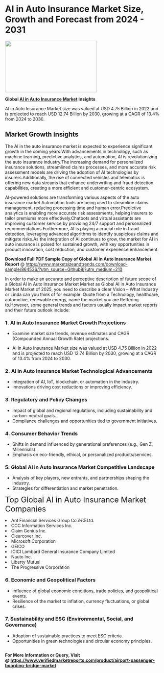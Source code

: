 <H1>AI in Auto Insurance Market Size, Growth and Forecast from 2024 - 2031</H1><img class="aligncenter size-medium wp-image-584254" src="https://thirdeyenews.in/wp-content/uploads/2024/09/Global-Market-Research-300x168.jpeg" alt="" width="300" height="168" /><p><strong>Global&nbsp;<a href="https://www.marketsizeandtrends.com/download-sample/864536/?utm_source=Github8j?utm_medium=210">AI in Auto Insurance Market</a> Insights</strong></p><p>AI in Auto Insurance Market size was valued at USD 4.75 Billion in 2022 and is projected to reach USD 12.74 Billion by 2030, growing at a CAGR of 13.4% from 2024 to 2030.</p><p><h2>Market Growth Insights</h2> <p>The AI in the auto insurance market is expected to experience significant growth in the coming years.With advancements in technology, such as machine learning, predictive analytics, and automation, AI is revolutionizing the auto insurance industry.The increasing demand for personalized insurance solutions, streamlined claims processes, and more accurate risk assessment models are driving the adoption of AI technologies by insurers.Additionally, the rise of connected vehicles and telematics is offering new data streams that enhance underwriting and fraud detection capabilities, creating a more efficient and customer-centric ecosystem.</p> <p>AI-powered solutions are transforming various aspects of the auto insurance market.Automation tools are being used to streamline claims management, reducing processing time and human error.Predictive analytics is enabling more accurate risk assessments, helping insurers to tailor premiums more effectively.Chatbots and virtual assistants are improving customer service by providing 24/7 support and personalized recommendations.Furthermore, AI is playing a crucial role in fraud detection, leveraging advanced algorithms to identify suspicious claims and mitigate risks.As the integration of AI continues to grow, the market for AI in auto insurance is poised for sustained growth, with key opportunities in product innovation, cost reduction, and customer experience enhancement.</p> <p><span class=""><strong>Download Full PDF Sample Copy of Global AI in Auto Insurance Market Report</strong> @ <a href="https://www.marketsizeandtrends.com/download-sample/864536/?utm_source=Github8j?utm_medium=210" target="_blank">https://www.marketsizeandtrends.com/download-sample/864536/?utm_source=Github8j?utm_medium=210</a></span></p><p>In order to make an accurate and perceptive description of future scope of a Global&nbsp;AI in Auto Insurance Market Market as Global&nbsp;AI in Auto Insurance Market Market of 2025, you need to describe a clear Vision &ndash; What Industry or Linda can you think of for example: Quote from a Technology, healthcare, automotive, renewable energy, name the market you are Reffering to.However, some general trends and factors usually impact market reports and their future outlook include:</p><h3>1.&nbsp;<strong>AI in Auto Insurance Market Growth Projections</strong></h3><ul><li>Examine market size trends, revenue estimates and CAGR (Compounded Annual Growth Rate) projections.</li><li><p>AI in Auto Insurance Market size was valued at USD 4.75 Billion in 2022 and is projected to reach USD 12.74 Billion by 2030, growing at a CAGR of 13.4% from 2024 to 2030.</p></li></ul><h3>2.&nbsp;<strong>AI in Auto Insurance Market Technological Advancements</strong></h3><ul><li>Integration of AI, IoT, blockchain, or automation in the industry.</li><li>Innovations driving cost reductions or improving efficiency.</li></ul><h3>3.&nbsp;<strong>Regulatory and Policy Changes</strong></h3><ul><li>Impact of global and regional regulations, including sustainability and carbon-neutral goals.</li><li>Compliance challenges and opportunities tied to government initiatives.</li></ul><h3>4.&nbsp;<strong>Consumer Behavior Trends</strong></h3><ul><li>Shifts in demand influenced by generational preferences (e.g., Gen Z, Millennials).</li><li>Emphasis on eco-friendly, ethical, or personalized products/services.</li></ul><h3>5.&nbsp;<strong>Global AI in Auto Insurance Market Competitive Landscape</strong></h3><ul><li>Analysis of key players, new entrants, and partnerships shaping the industry.</li><li>Strategies for differentiation and market penetration.</li></ul><p data-pm-slice="1 1 []"><span style="color: inherit; font-family: inherit; font-size: 25px;">Top Global AI in Auto Insurance Market Companies</span></p><div class="" data-test-id=""><p><li>Ant Financial Services Group Co.ï¼ŒLtd.</li><li> CCC Information Services Inc.</li><li> Claim Genius Inc.</li><li> Clearcover Inc.</li><li> Microsoft Corporation</li><li> GEICO</li><li> ICICI Lombard General Insurance Company Limited</li><li> Nauto Inc.</li><li> Liberty Mutual</li><li> The Progressive Corporation</li></p></div><h3>6.&nbsp;<strong>Economic and Geopolitical Factors</strong></h3><ul><li>Influence of global economic conditions, trade policies, and geopolitical events.</li><li>Resilience of the market to inflation, currency fluctuations, or global crises.</li></ul><h3>7.&nbsp;<strong>Sustainability and ESG (Environmental, Social, and Governance)</strong></h3><ul><li>Adoption of sustainable practices to meet ESG criteria.</li><li>Opportunities in green technologies and circular economy principles.</li></ul><h2><strong style="font-size: 14px;">For More Information or Query, Visit @&nbsp;</strong><a style="background-color: #ffffff; font-size: 14px;" href="https://www.marketsizeandtrends.com/report/ai-in-auto-insurance-market/" target="_blank">https://www.verifiedmarketreports.com/product/airport-passenger-boarding-bridge-market</a></h2>